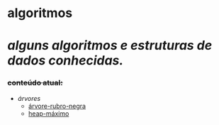 # algoritmos
# _alguns algoritmos e estruturas de dados conhecidas._
### ~~conteúdo atual:~~
* _árvores_
  * [árvore-rubro-negra](https://github.com/romesdev/algoritmos/tree/master/%C3%81rvores/Rubro-Negra)
  * [heap-máximo](https://github.com/romesdev/algoritmos/tree/master/%C3%81rvores/Max-Heap)
